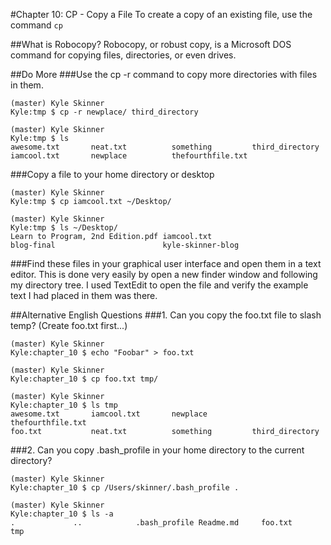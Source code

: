 #Chapter 10: CP - Copy a File
To create a copy of an existing file, use the command `cp`

##What is Robocopy?
Robocopy, or robust copy, is a Microsoft DOS command for copying files, directories, or even drives.

##Do More
###Use the cp -r command to copy more directories with files in them.
```
(master) Kyle Skinner
Kyle:tmp $ cp -r newplace/ third_directory

(master) Kyle Skinner
Kyle:tmp $ ls
awesome.txt       neat.txt          something         third_directory
iamcool.txt       newplace          thefourthfile.txt
```

###Copy a file to your home directory or desktop
```
(master) Kyle Skinner
Kyle:tmp $ cp iamcool.txt ~/Desktop/

(master) Kyle Skinner
Kyle:tmp $ ls ~/Desktop/
Learn to Program, 2nd Edition.pdf iamcool.txt
blog-final                        kyle-skinner-blog
```

###Find these files in your graphical user interface and open them in a text editor.
This is done very easily by open a new finder window and following my directory tree.  I used TextEdit to open the file and verify the example text I had placed in them was there.

##Alternative English Questions
###1. Can you copy the foo.txt file to slash temp? (Create foo.txt first...)
```
(master) Kyle Skinner
Kyle:chapter_10 $ echo "Foobar" > foo.txt

(master) Kyle Skinner
Kyle:chapter_10 $ cp foo.txt tmp/

(master) Kyle Skinner
Kyle:chapter_10 $ ls tmp
awesome.txt       iamcool.txt       newplace          thefourthfile.txt
foo.txt           neat.txt          something         third_directory
```

###2. Can you copy .bash_profile in your home directory to the current directory?
```
(master) Kyle Skinner
Kyle:chapter_10 $ cp /Users/skinner/.bash_profile .

(master) Kyle Skinner
Kyle:chapter_10 $ ls -a
.             ..            .bash_profile Readme.md     foo.txt       tmp
```


